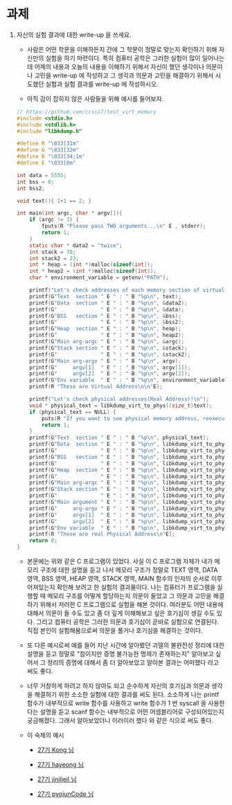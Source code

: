 # 과제 

1. 자신의 실험 결과에 대한 write-up 을 쓰세요. 

    - 사람은 어떤 학문을 이해하든지 간에 그 학문이 정말로 맞는지 확인하기 위해 자신만의 실험을 하기 마련이다. 특히 컴퓨터 공학은 그러한 실험이 많이 일어나는데 어제의 내용과 오늘의 내용을 이해하기 위해서 자신이 했던 생각이나 의문이나 고민을 write-up 에 작성하고 그 생각과 의문과 고민을 해결하기 위해서 시도했던 실험과 실험 결과를 write-up 에 작성하시오. 
  
    - 아직 감이 잡히지 않은 사람들을 위해 예시를 들어보자. 

    ```c
    // https://github.com/ccss17/test_virt_memory
    #include <stdio.h>
    #include <stdlib.h>
    #include "libkdump.h"

    #define R "\033[31m"
    #define G "\033[32m"
    #define B "\033[34;1m"
    #define E "\033[0m"

    int data = 5555;
    int bss = 0;
    int bss2;

    void text(){ 1+1 == 2; }

    int main(int argc, char * argv[]){
        if (argc != 3) {
            fputs(R "Please pass TWO arguments...\n" E , stderr);
            return 1;
        }
        static char * data2 = "twice";
        int stack = 78;
        int stack2 = 23;
        int * heap = (int *)malloc(sizeof(int));
        int * heap2 = (int *)malloc(sizeof(int));
        char * environment_variable = getenv("PATH");

        printf("Let's check addresses of each memory section of virtual memory system.\n");
        printf(G"Text  section " E " : " B "%p\n", text);
        printf(G"Data  section " E " : " B "%p\n", &data2);
        printf(G"              " E " : " B "%p\n", &data);
        printf(G"BSS   section " E " : " B "%p\n", &bss);
        printf(G"              " E " : " B "%p\n", &bss2);
        printf(G"Heap  section " E " : " B "%p\n", heap);
        printf(G"              " E " : " B "%p\n", heap2);
        printf(G"Main arg-argc " E " : " B "%p\n", &argc);
        printf(G"Stack section " E " : " B "%p\n", &stack);
        printf(G"              " E " : " B "%p\n", &stack2);
        printf(G"Main arg-argv " E " : " B "%p\n", argv);
        printf(G"     argv[1]  " E " : " B "%p\n", argv[1]);
        printf(G"     argv[2]  " E " : " B "%p\n", argv[2]);
        printf(G"Env variable  " E " : " B "%p\n", environment_variable);
        printf(R "These are Virtual Address\n\n"E);

        printf("Let's check physical addresses(Real Address)!\n");
        void * physical_text = libkdump_virt_to_phys((size_t)text);
        if (physical_text == NULL) {
            puts(R "If you want to see physical memory address, reexecute with root privileges!"E);
            return 1;
        }
        printf(G"Text  section " E " : " B "%p\n", physical_text);
        printf(G"Data  section " E " : " B "%p\n", libkdump_virt_to_phys((size_t)&data2));
        printf(G"              " E " : " B "%p\n", libkdump_virt_to_phys((size_t)&data));
        printf(G"BSS   section " E " : " B "%p\n", libkdump_virt_to_phys((size_t)&bss));
        printf(G"              " E " : " B "%p\n", libkdump_virt_to_phys((size_t)&bss2));
        printf(G"Heap  section " E " : " B "%p\n", libkdump_virt_to_phys((size_t)heap));
        printf(G"              " E " : " B "%p\n", libkdump_virt_to_phys((size_t)heap2));
        printf(G"Main arg-argc " E " : " B "%p\n", libkdump_virt_to_phys((size_t)&argc));
        printf(G"Stack section " E " : " B "%p\n", libkdump_virt_to_phys((size_t)&stack));
        printf(G"              " E " : " B "%p\n", libkdump_virt_to_phys((size_t)&stack2));
        printf(G"Main argument " E " : " B "%p\n", libkdump_virt_to_phys((size_t)argv));
        printf(G"     arg-argv " E " : " B "%p\n", libkdump_virt_to_phys((size_t)argv));
        printf(G"     argv[1]  " E " : " B "%p\n", libkdump_virt_to_phys((size_t)argv[1]));
        printf(G"     argv[2]  " E " : " B "%p\n", libkdump_virt_to_phys((size_t)argv[2]));
        printf(G"Env variable  " E " : " B "%p\n", libkdump_virt_to_phys((size_t)environment_variable));
        printf(R "These are real Physical Address\n"E);
        return 0;
    }
    ```

    - 본문에는 위와 같은 C 프로그램이 있었다. 사실 이 C 프로그램 자체가 내가 메모리 구조에 대한 설명을 듣고 나서 메모리 구조가 정말로 TEXT 영역, DATA 영역, BSS 영역, HEAP 영역, STACK 영역, MAIN 함수의 인자의 순서로 이루어져있는지 확인해 보려고 한 실험의 결과물이다. 나는 컴퓨터가 프로그램을 실행할 때 메모리 구조를 어떻게 할당하는지 의문이 들었고 그 의문과 고민을 해결하기 위해서 저러한 C 프로그램으로 실험을 해본 것이다. 여러분도 어떤 내용에 대해서 의문이 들 수도 있고 좀 더 깊게 이해해보고 싶은 호기심이 생길 수도 있다. 그리고 컴퓨터 공학은 그러한 의문과 호기심이 곧바로 실험으로 연결된다. 직접 본인이 실험해봄으로써 의문을 풀거나 호기심을 해결하는 것이다. 
  
    - 또 다른 예시로써 예를 들어 지난 시간에 알아봤던 괴델의 불완전성 정리에 대한 설명을 듣고 정말로 "참이지만 증명 불가능한 명제가 존재하는지" 알아보고 싶어서 그 정리의 증명에 대해서 좀 더 알아보았고 알아본 결과는 어떠했다 라고 써도 좋다. 
       
    - 너무 거창하게 하려고 하지 않아도 되고 순수하게 자신의 호기심과 의문과 생각을 해결하기 위한 소소한 실험에 대한 결과를 써도 된다. 소소하게 나는 printf 함수가 내부적으로 write 함수를 사용하고 write 함수가 1 번 syscall 을 사용한다는 설명을 듣고 scanf 함수는 내부적으로 어떤 어셈블리어로 구성되어있는지 궁금해졌다. 그래서 알아보았더니 이러이러 했다 와 같은 식으로 써도 좋다. 

    - 이 숙제의 예시 

      - [27기 Kong 님](Kong.md)

      - [27기 hayeong 님](hayeong.md)

      - [27기 jiniljeil 님](jiniljeil.md)

      - [27기 pyojunCode 님](pyojunCode.md)